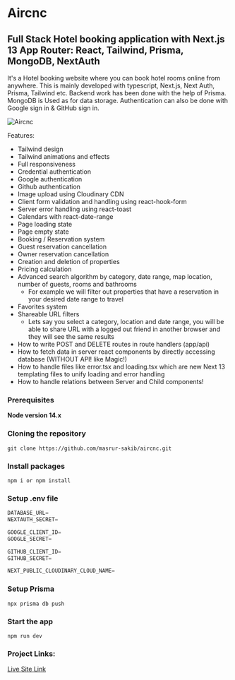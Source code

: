 # Aircnc

## Full Stack Hotel booking application with Next.js 13 App Router: React, Tailwind, Prisma, MongoDB, NextAuth
It's a Hotel booking website where you can book hotel rooms online from anywhere. This is mainly developed with typescript, Next.js, Next Auth, Prisma, Tailwind etc. Backend work has been done with the help of Prisma. MongoDB is Used as for data storage. Authentication can also be done with Google sign in & GitHub sign in.


![Aircnc](https://github.com/masrur-sakib/aircnc/assets/38833172/8abfbc0a-9f00-4049-bacd-756a4d6a8bab)

Features:

- Tailwind design
- Tailwind animations and effects
- Full responsiveness
- Credential authentication
- Google authentication
- Github authentication
- Image upload using Cloudinary CDN
- Client form validation and handling using react-hook-form
- Server error handling using react-toast
- Calendars with react-date-range
- Page loading state
- Page empty state
- Booking / Reservation system
- Guest reservation cancellation
- Owner reservation cancellation
- Creation and deletion of properties
- Pricing calculation
- Advanced search algorithm by category, date range, map location, number of guests, rooms and bathrooms
  - For example we will filter out properties that have a reservation in your desired date range to travel
- Favorites system
- Shareable URL filters
  - Lets say you select a category, location and date range, you will be able to share URL with a logged out friend in another browser and they will see the same results
- How to write POST and DELETE routes in route handlers (app/api)
- How to fetch data in server react components by directly accessing database (WITHOUT API! like Magic!)
- How to handle files like error.tsx and loading.tsx which are new Next 13 templating files to unify loading and error handling
- How to handle relations between Server and Child components!

### Prerequisites

**Node version 14.x**

### Cloning the repository

```shell
git clone https://github.com/masrur-sakib/aircnc.git
```

### Install packages

```shell
npm i or npm install
```

### Setup .env file

```js
DATABASE_URL=
NEXTAUTH_SECRET=

GOOGLE_CLIENT_ID=
GOOGLE_SECRET=

GITHUB_CLIENT_ID=
GITHUB_SECRET=

NEXT_PUBLIC_CLOUDINARY_CLOUD_NAME=
```

### Setup Prisma

```shell
npx prisma db push

```

### Start the app

```shell
npm run dev
```

### Project Links:

<a  target="_blank" href="https://aircnc-9cx8xsid7-masrur-sakib.vercel.app/">Live Site Link</a>

